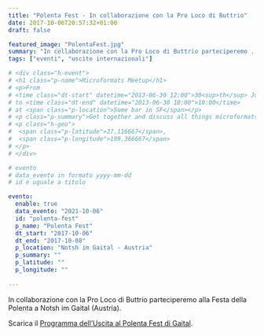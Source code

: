 ```yaml
---
title: "Polenta Fest - In collaborazione con la Pro Loco di Buttrio"
date: 2017-10-06T20:57:32+01:00
draft: false

featured_image: "PolentaFest.jpg"
summary: "In collaborazione con la Pro Loco di Buttrio parteciperemo ..."
tags: ["eventi", "uscite internazionali"]

# <div class="h-event">
# <h1 class="p-name">Microformats Meetup</h1>
# <p>From 
# <time class="dt-start" datetime="2013-06-30 12:00">30<sup>th</sup> June 2013, 12:00</time>
# to <time class="dt-end" datetime="2013-06-30 18:00">18:00</time>
# at <span class="p-location">Some bar in SF</span></p>
# <p class="p-summary">Get together and discuss all things microformats-related.</p>
# <p class="h-geo">
#  <span class="p-latitude">27.116667</span>,
#  <span class="p-longitude">109.366667</span>
# </p>
# </div>

# evento 
# data_evento in formato yyyy-mm-dd
# id è uguale a titolo

evento:
  enable: true
  data_evento: "2021-10-06"
  id: "polenta-fest"
  p_name: "Polenta Fest"
  dt_start: "2017-10-06"
  dt_end: "2017-10-08"
  p_location: "Notsh im Gaital - Austria"
  p_summary: ""
  p_latitude: ""
  p_longitude: ""
  
---
```


In collaborazione con la Pro Loco di Buttrio parteciperemo alla Festa della Polenta a Notsh im Gaital (Austria).

Scarica il [Programma dell’Uscita al Polenta Fest di Gaital](ProgrammaPolentaFest.pdf).